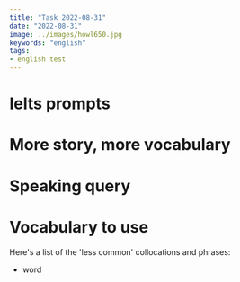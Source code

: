 ```yaml
---
title: "Task 2022-08-31"
date: "2022-08-31"
image: ../images/howl650.jpg
keywords: "english"
tags:
- english test
---
```

# Ielts prompts
# More story, more vocabulary
# Speaking query
# Vocabulary to use
Here's a list of the 'less common' collocations and phrases:
* word
